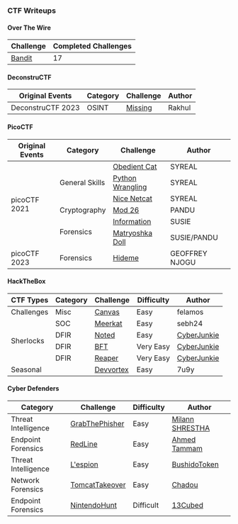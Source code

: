 ### CTF Writeups

<h4>Over The Wire</h4>
<table>
    <thead>
        <tr>
            <th>Challenge</th>
            <th>Completed Challenges</th>
        </tr>
    </thead>
    <tbody>
        <td><a href="https://github.com/elvanalandi/Writeups/tree/main/banditoverthewire">Bandit</a></td>
        <td>17</td>
    </tbody>
</table>

<h4>DeconstruCTF</h4>
<table>
    <thead>
        <tr>
            <th>Original Events</th>
            <th>Category</th>
            <th>Challenge</th>
            <th>Author</th>
        </tr>
    </thead>
    <tbody>
      <tr>
            <td>DeconstruCTF 2023</td>
            <td>OSINT</td>
            <td><a href="https://github.com/elvanalandi/Writeups/blob/main/deconstructf/deconstructf2023/missing">Missing</a></td>
            <td>Rakhul</td>
        </tr>
    </tbody>
</table>

<h4>PicoCTF</h4>
<table>
    <thead>
        <tr>
            <th>Original Events</th>
            <th>Category</th>
            <th>Challenge</th>
            <th>Author</th>
        </tr>
    </thead>
    <tbody>
        <tr>
            <td rowspan=6>picoCTF 2021</td>
            <td rowspan=3>General Skills</td>
            <td><a href="https://github.com/elvanalandi/Writeups/tree/main/picoCTF/picoCTF2021/General/Obedient%20Cat">Obedient Cat</a></td>
            <td>SYREAL</td>
        </tr>
        <tr>
            <td><a href="https://github.com/elvanalandi/Writeups/tree/main/picoCTF/picoCTF2021/General/Python%20Wrangling">Python Wrangling</a></td>
            <td>SYREAL</td>
        </tr>
        <tr>
            <td><a href="https://github.com/elvanalandi/Writeups/tree/main/picoCTF/picoCTF2021/General/Nice%20Netcat">Nice Netcat</a></td>
            <td>SYREAL</td>
        </tr>
        <tr>
            <td>Cryptography</td>
            <td><a href="https://github.com/elvanalandi/Writeups/blob/main/picoCTF/picoCTF2021/Cryptography/Mod26">Mod 26</a></td>
            <td>PANDU</td>
        </tr>
        <tr>
            <td rowspan=2>Forensics</td>
            <td><a href="https://github.com/elvanalandi/Writeups/tree/main/picoCTF/picoCTF2021/Forensics/information">Information</a></td>
            <td>SUSIE</td>
        </tr>
        <tr>
            <td><a href="https://github.com/elvanalandi/Writeups/tree/main/picoCTF/picoCTF2021/Forensics/Matryoshka%20Doll">Matryoshka Doll</a></td>
            <td>SUSIE/PANDU</td>
        </tr>
        <tr>
            <td>picoCTF 2023</td>
            <td>Forensics</td>
            <td><a href="https://github.com/elvanalandi/Writeups/tree/main/picoCTF/picoCTF2023/Forensics/hideme">Hideme</a></td>
            <td>GEOFFREY NJOGU</td>
    </tbody>
</table>

<h4>HackTheBox</h4>
<table>
    <thead>
        <tr>
            <th>CTF Types</th>
            <th>Category</th>
            <th>Challenge</th>
            <th>Difficulty</th>
            <th>Author</th>
        </tr>
    </thead>
    <tbody>
        <tr>
            <td>Challenges</td>
            <td>Misc</td>
            <td><a href="https://github.com/elvanalandi/Writeups/tree/main/hackthebox/challenges/misc/canvas">Canvas</a></td>
            <td>Easy</td>
            <td>felamos</td>
        </tr>
        <tr>
            <td rowspan=4>Sherlocks</td>
            <td>SOC</td>
            <td><a href="https://github.com/elvanalandi/Writeups/tree/main/hackthebox/sherlock/meerkat">Meerkat</a></td>
            <td>Easy</td>
            <td>sebh24</td>
        </tr>
        <tr>
            <td>DFIR</td>
            <td><a href="https://github.com/elvanalandi/Writeups/tree/main/hackthebox/sherlock/noted">Noted</a></td>
            <td>Easy</td>
            <td><a href="https://app.hackthebox.com/users/468989">CyberJunkie</a></td>
        </tr>
        <tr>
            <td>DFIR</td>
            <td><a href="https://github.com/elvanalandi/Writeups/tree/main/hackthebox/sherlock/bft">BFT</a></td>
            <td>Very Easy</td>
            <td><a href="https://app.hackthebox.com/users/468989">CyberJunkie</a></td>
        </tr>
        <tr>
            <td>DFIR</td>
            <td><a href="https://github.com/elvanalandi/Writeups/tree/main/hackthebox/sherlock/reaper">Reaper</a></td>
            <td>Very Easy</td>
            <td><a href="https://app.hackthebox.com/users/468989">CyberJunkie</a></td>
        </tr>
        <tr>
            <td>Seasonal</td>
            <td></td>
            <td><a href="https://github.com/elvanalandi/Writeups/tree/main/hackthebox/seasonal/devvortex">Devvortex</a></td>
            <td>Easy</td>
            <td>7u9y</td>
        </tr>
    </tbody>
</table>  

<h4>Cyber Defenders</h4>
<table>
    <thead>
        <tr>
            <th>Category</th>
            <th>Challenge</th>
            <th>Difficulty</th>
            <th>Author</th>
        </tr>
    </thead>
    <tbody>
        <tr>
            <td>Threat Intelligence</td>
            <td><a href="https://github.com/elvanalandi/Writeups/tree/main/cyberdefenders/grabthephisher">GrabThePhisher</a></td>
            <td>Easy</td>
            <td><a href="https://cyberdefenders.org/profile/milannshrestga">Milann SHRESTHA</a></td>
        </tr>
        <tr>
            <td>Endpoint Forensics</td>
            <td><a href="https://github.com/elvanalandi/Writeups/tree/main/cyberdefenders/redline">RedLine</a></td>
            <td>Easy</td>
            <td><a href="https://cyberdefenders.org/p/T3M0">Ahmed Tammam</a></td>
        </tr>
        <tr>
            <td>Threat Intelligence</td>
            <td><a href="https://github.com/elvanalandi/Writeups/tree/main/cyberdefenders/lespion">L'espion</a></td>
            <td>Easy</td>
            <td><a href="https://twitter.com/BushidoToken">BushidoToken</a></td>
        </tr>
        <tr>
            <td>Network Forensics</td>
            <td><a href="https://github.com/elvanalandi/Writeups/tree/main/cyberdefenders/tomcattakeover">TomcatTakeover</a></td>
            <td>Easy</td>
            <td><a href="https://cyberdefenders.org/p/Chadou">Chadou</a></td>
        </tr>
        <tr>
            <td>Endpoint Forensics</td>
            <td><a href="https://github.com/elvanalandi/Writeups/tree/main/cyberdefenders/nintendohunt">NintendoHunt</a></td>
            <td>Difficult</td>
            <td><a href="https://twitter.com/13CubedDFIR">13Cubed</a></td>
        </tr>
    </tbody>
</table>
